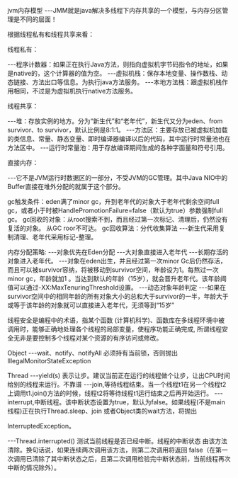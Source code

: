 jvm内存模型
---JMM就是java解决多线程下内存共享的一个模型，与内存分区管理是不同的层面！


根据线程私有和线程共享来看：

线程私有：

---程序计数器：如果正在执行Java方法，则指向虚拟机字节码指令的地址，如果是native的，这个计算器的值为空。
---虚拟机栈：保存本地变量、操作数栈、动态链接、方法出口等信息。为执行java方法服务。
---本地方法栈：跟虚拟机栈作用相同，不过是为虚拟机执行native方法服务。

线程共享：

---堆：存放实例的地方。分为“新生代”和“老年代”，新生代又分为eden、from survivor、to survivor，默认比例是8:1:1。
---方法区：主要存放已被虚拟机加载的类信息、常量、静态变量、即时编译器编译以后的代码，其中运行时常量池也在方法区中。
 ---运行时常量池：用于存放编译期间生成的各种字面量和符号引用。

直接内存：

---它不是JVM运行时数据区的一部分，不受JVM的GC管理。其中Java NIO中的Buffer直接在堆外分配的就属于这个部分。


gc触发条件：eden满了minor gc，升到老年代的对象大于老年代剩余空间full gc，或者小于时被HandlePromotionFailure=false（默认为true）参数强制full gc。
gc回收的对象：从root搜索不到，而且经过第一次标记、清理后，仍然没有复活的对象。 从GC roor不可达。
gc回收算法：分代收集算法
---新生代采用复制清理、老年代采用标记-整理。

内存分配策略:
---对象优先在Eden分配
---大对象直接进入老年代
---长期存活的对象进入老年代。
   ---对象在eden出生，并且经过第一次minor Gc后仍然存活，而且可以被survivor容纳，将被移动到survivor空间，年龄设为1。每熬过一次minor gc，年龄就加1
。当达到默认的年龄（15岁），就会晋升老年代。该年龄阈值可以通过-XX:MaxTenuringThreshold设置。
---动态对象年龄判定
   ---如果在survivor空间中的相同年龄的所有对象大小的总和大于survivor的一半，年龄大于或等于该年龄的对象就可以直接进入老年代，无须等到“15岁”


线程安全是编程中的术语，指某个函数 (计算机科学)、函数库在多线程环境中被调用时，能够正确地处理各个线程的局部变量，使程序功能正确完成, 所谓线程安全无非是要控制多个线程对某个资源的有序访问或修改。    


Object
---wait、notify、notifyAll 必须持有当前锁，否则抛出IllegalMonitorStateException

Thread
---yield(s) 表示让步。建议当前正在运行的线程做个让步，让出CPU时间给别的线程来运行。不靠谱
---join,等待线程结束。当一个线程t1在另一个线程t2上调用t1.join()方法的时候，线程t2将等待线程t1运行结束之后再开始运行。
---interrupt,中断线程。该中断状态设置为true，默认为false。如果线程(不是main线程)正在执行Thread.sleep、join 或者Object类的wait方法，将抛出

InterruptedException。

---Thread.interrupted() 测试当前线程是否已经中断。线程的中断状态 由该方法清除。换句话说，如果连续两次调用该方法，则第二次调用将返回 false（在第一 次调用已清除了其中断状态之后，且第二次调用检验完中断状态前，当前线程再次中断的情况除外）。
